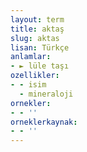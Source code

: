 ```yaml
---
layout: term
title: aktaş
slug: aktas
lisan: Türkçe
anlamlar:
- ► lüle taşı
ozellikler:
- - isim
  - mineraloji
ornekler:
- - ''
orneklerkaynak:
- - ''
---
```

